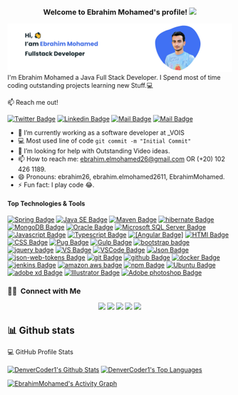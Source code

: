 ﻿<h3 align="center">
  Welcome to Ebrahim Mohamed's profile!
  <img src="https://media.giphy.com/media/hvRJCLFzcasrR4ia7z/giphy.gif" width="28">
</h3>

![Java FullStack Developer ](images/ebrahim-mohamed.png) <br>
I'm Ebrahim Mohamed a Java Full Stack Developer.
I Spend most of time coding outstanding projects learning new Stuff.:computer:

:mailbox: Reach me out!

[![Twitter Badge](https://img.shields.io/badge/-EbrahimMohamed-1ca0f1?style=flat&labelColor=1ca0f1&logo=twitter&logoColor=white&link=https://twitter.com/Ebrahim58230146)](https://twitter.com/ebrahim2611) [![Linkedin Badge](https://img.shields.io/badge/-EbrahimMohamed-0e76a8?style=flat&labelColor=0e76a8&logo=linkedin&logoColor=white)](https://www.linkedin.com/in/ebrahimmohamed26/) [![Mail Badge](https://img.shields.io/badge/-EbrahimMohamed-e84393?style=flat&labelColor=e84393&logo=instagram&logoColor=white)](https://instagram.com/ebrahimmohamed26) [![Mail Badge](https://img.shields.io/badge/-EbrahimMohamed-c0392b?style=flat&labelColor=c0392b&logo=gmail&logoColor=white)](mailto:ebrahim.elmohamed26@gmail.com)

- 🔭 I’m currently working as a software developer at \_VOIS
- :computer: Most used line of code `git commit -m "Initial Commit"`
- 🤔 I’m looking for help with Outstanding Video ideas.
- 📫 How to reach me: ebrahim.elmohamed26@gmail.com OR (+20) 102 426 1189.
- 😄 Pronouns: ebrahim26, ebrahim.elmohamed2611, EbrahimMohamed.
- ⚡ Fun fact: I play code 😂.

#### Top Technologies & Tools

<!-- TODO: Make technologies links takes you to repositories -->

[![Spring Badge](https://img.shields.io/badge/spring-6DB33F?style=flat&labelColor=6DB33F&logo=spring&logoColor=white)](https://spring.io/) [![Java SE Badge](https://img.shields.io/badge/java-007396?style=flat&labelColor=007396&logo=Java&logoColor=white)](https://www.oracle.com/java/) [![Maven Badge](https://img.shields.io/badge/Maven-C71A36?style=flat&labelColor=C71A36&logo=apache&logoColor=white)](https://www.apache.org/) [![hibernate Badge](https://img.shields.io/badge/Hibernate-59666C?style=flat&labelColor=59666C&logo=hibernate&logoColor=white)](http://hibernate.org/) [![MongoDB Badge](https://img.shields.io/badge/MongoDB-47A248?style=flat&labelColor=47A248&logo=MongoDB&logoColor=white)](https://www.mongodb.com/) [![Oracle Badge](https://img.shields.io/badge/oracle-C71A36?style=flat&labelColor=C71A36&logo=oracle&logoColor=white)](https://www.oracle.com/database/) [![Microsoft SQL Server Badge](https://img.shields.io/badge/MSSQL-CC2927?style=flat&labelColor=CC2927&logo=Microsoft%20SQL%20Server&logoColor=white)](https://www.microsoft.com/en-us/sql-server/sql-server-downloads) [![Javascript Badge](https://img.shields.io/badge/javascript-F7DF1E?style=flat&labelColor=F7DF1E&logo=javascript&logoColor=white)](https://www.javascript.com/) [![Typescript Badge](https://img.shields.io/badge/typescript-3178C6?style=flat&labelColor=3178C6&logo=typescript&logoColor=white)](https://www.typescriptlang.org/) [![[Angular Badge]](https://img.shields.io/badge/angular-DD0031?style=flat&labelColor=DD0031&logo=angular&logoColor=white)](https://angular.io/) [![HTMl Badge](https://img.shields.io/badge/HTML5-E34F26?style=flat&labelColor=E34F26&logo=html5&logoColor=white)](https://developer.mozilla.org/en-US/docs/Learn/HTML/Introduction_to_HTML) [![CSS Badge](https://img.shields.io/badge/CSS3-1572B6?style=flat&labelColor=1572B6&logo=CSS3&logoColor=white)](https://developer.mozilla.org/en-US/docs/Web/CSS/Reference) [![Pug Badge](https://img.shields.io/badge/Pug-A86454?style=flat&labelColor=A86454&logo=Pug&logoColor=white)](https://pugjs.org/) [![Gulp Badge](https://img.shields.io/badge/Gulp-CF4647?style=flat&labelColor=CF4647&logo=Gulp&logoColor=white)](https://gulpjs.com/) [![bootstrap badge](https://img.shields.io/badge/Bootstrap-7952B3?style=flat&labelColor=7952B3&logo=Bootstrap&logoColor=white)](https://getbootstrap.com/) [![jquery badge](https://img.shields.io/badge/jquery-0769AD?style=flat&labelColor=0769AD&logo=jquery&logoColor=white)](https://jquery.com/) [![VS Badge](https://img.shields.io/badge/Visual%20Studio-5C2D91?style=flat&labelColor=5C2D91&logo=Visual%20Studio&logoColor=white)](https://visualstudio.microsoft.com/) [![VSCode Badge](https://img.shields.io/badge/vs%20code-007ACC?style=flat&labelColor=007ACC&logo=Visual%20Studio%20Code&logoColor=white)](#) [![Json Badge](https://img.shields.io/badge/Json-000000?style=flat&labelColor=000000&logo=Json&logoColor=white)](#) [![json-web-tokens Badge](https://img.shields.io/badge/JsonWebTokens-000000?style=flat&labelColor=000000&logo=json-web-tokens&logoColor=white)](#) [![git Badge](https://img.shields.io/badge/git-F05032?style=flat&labelColor=F05032&logo=git&logoColor=white)](https://code.visualstudio.com/) [![github Badge](https://img.shields.io/badge/GitHub-181717?style=flat&labelColor=181717&logo=GitHub&logoColor=white)](#) [![docker Badge](https://img.shields.io/badge/docker-2496ED?style=flat&labelColor=2496ED&logo=docker&logoColor=white)](https://www.docker.com/) [![jenkins Badge](https://img.shields.io/badge/jenkins-D24939?style=flat&labelColor=D24939&logo=jenkins&logoColor=white)](https://www.jenkins.io/) [![amazon aws badge](https://img.shields.io/badge/amazonaws-232F3E?style=flat&labelColor=232F3E&logo=amazon&logoColor=white)](https://www.amazon.com/) [![npm Badge](https://img.shields.io/badge/npm-CB3837?style=flat&labelColor=CB3837&logo=NPM&logoColor=white)](https://www.npmjs.com/) [![Ubuntu Badge](https://img.shields.io/badge/linux-FCC624?style=flat&labelColor=FCC624&logo=linux&logoColor=white)](https://ubuntu.com/) [![adobe xd Badge](https://img.shields.io/badge/AdobeXd-FF61F6?style=flat&labelColor=FF61F6&logo=adobe-xd&logoColor=white)]() [![Illustrator Badge](https://img.shields.io/badge/Illustrator-FF9A00?style=flat&labelColor=FF9A00&logo=adobe-illustrator&logoColor=white)]() [![Adobe photoshop Badge](https://img.shields.io/badge/Illustrator-31A8FF?style=flat&labelColor=31A8FF&logo=adobe-photoshop&logoColor=white)]()
<br />

### 🤝🏻 &nbsp;Connect with Me

<p align="center">
<a href="https://linkedin.com/in/ebrahimmohamed26"><img src="https://img.shields.io/badge/-%20Ebrahim Mohamed-05122A?style=flat&logo=Linkedin"/></a>
<a href="https://facebook.com/ebrahim.mohamed26"><img src="https://img.shields.io/badge/-%20Ebrahim Mohamed-05122A?style=flat&logo=facebook"/></a>
<a href="mailto:ebrahim.elmohamed26@gmail.com"><img src="https://img.shields.io/badge/-%20Ebrahim Mohamed-05122A?style=flat&logo=gmail"/></a>
<a href="https://twitter.com/ebrahim2611"><img src="https://img.shields.io/badge/-%20Ebrahim Mohamed-05122A?style=flat&logo=twitter"/></a>
<a href="https://instagram.com/ebrahimmohamed26"><img src="https://img.shields.io/badge/-%20Ebrahim Mohamed-05122A?style=flat&logo=Instagram "/></a>
<p>

## 📊 Github stats

<!-- https://github.com/anuraghazra/github-readme-stats -->

  <summary>💻 GitHub Profile Stats</summary>
  <br/>
    <a href="https://github.com/anuraghazra/github-readme-stats"><img alt="DenverCoder1's Github Stats" src="https://denvercoder1-github-readme-stats.vercel.app/api/?username=EbrahimMohamed2611&show_icons=true&count_private=true&theme=react&hide_border=true&bg_color=1F222E&title_color=F85D7F&icon_color=F8D866" height="192px"/></a>
  <a href="https://github.com/anuraghazra/github-readme-stats"><img alt="DenverCoder1's Top Languages" src="https://github-readme-stats.vercel.app/api/top-langs/?username=EbrahimMohamed2611&langs_count=8&layout=compact&theme=react&hide_border=true&bg_color=1F222E&title_color=F85D7F&icon_color=F8D866" height="192px"/></a>
  <br/>

<!-- https://github.com/ashutosh00710/github-readme-activity-graph -->

<a href="https://github.com/ashutosh00710/github-readme-activity-graph"><img alt="EbrahimMohamed's Activity Graph" src="https://activity-graph.herokuapp.com/graph?username=EbrahimMohamed2611&bg_color=1F222E&color=F8D866&line=F85D7F&point=FFFFFF&hide_border=true" /></a>
